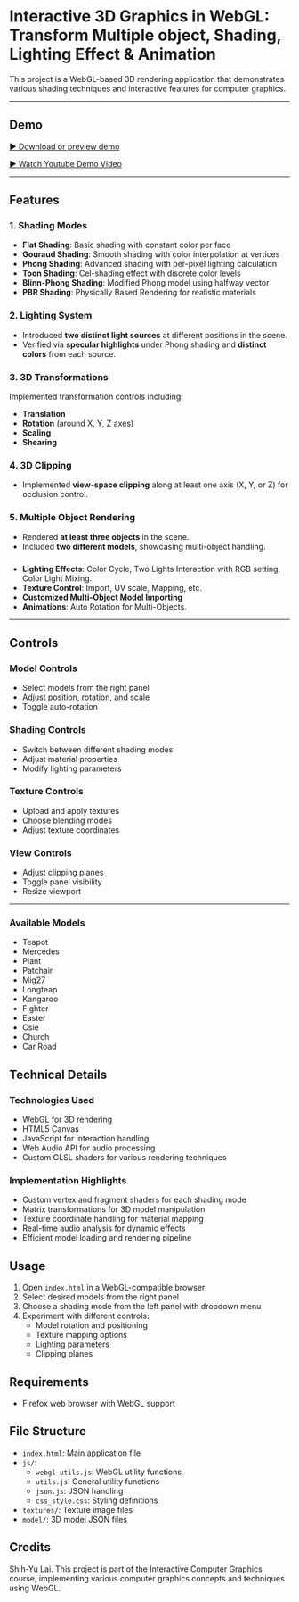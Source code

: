 # Interactive 3D Graphics in WebGL: Transform Multiple object, Shading, Lighting Effect & Animation

This project is a WebGL-based 3D rendering application that demonstrates various shading techniques and interactive features for computer graphics.

---

## Demo

[▶️ Download or preview demo](demo-ICG.mp4)

 [▶️ Watch Youtube Demo Video](https://youtu.be/UW7vukE7RjA?si=arQdRzSwB4Ynvrh3)

---

## Features

### 1. Shading Modes
- **Flat Shading**: Basic shading with constant color per face
- **Gouraud Shading**: Smooth shading with color interpolation at vertices
- **Phong Shading**: Advanced shading with per-pixel lighting calculation
- **Toon Shading**: Cel-shading effect with discrete color levels
- **Blinn-Phong Shading**: Modified Phong model using halfway vector
- **PBR Shading**: Physically Based Rendering for realistic materials

### 2. Lighting System
- Introduced **two distinct light sources** at different positions in the scene.
- Verified via **specular highlights** under Phong shading and **distinct colors** from each source.

### 3. 3D Transformations
Implemented transformation controls including:
- **Translation**
- **Rotation** (around X, Y, Z axes)
- **Scaling**
- **Shearing**

### 4. 3D Clipping
- Implemented **view-space clipping** along at least one axis (X, Y, or Z) for occlusion control.

### 5. Multiple Object Rendering
- Rendered **at least three objects** in the scene.
- Included **two different models**, showcasing multi-object handling.

###

- **Lighting Effects**: Color Cycle, Two Lights Interaction with RGB setting, Color Light Mixing. 
- **Texture Control**: Import, UV scale, Mapping, etc.
- **Customized Multi-Object Model Importing**
- **Animations**: Auto Rotation for Multi-Objects.

---
## Controls

### Model Controls
- Select models from the right panel
- Adjust position, rotation, and scale
- Toggle auto-rotation

### Shading Controls
- Switch between different shading modes
- Adjust material properties
- Modify lighting parameters

### Texture Controls
- Upload and apply textures
- Choose blending modes
- Adjust texture coordinates

### View Controls
- Adjust clipping planes
- Toggle panel visibility
- Resize viewport

---

### Available Models
- Teapot
- Mercedes
- Plant
- Patchair
- Mig27
- Longteap
- Kangaroo
- Fighter
- Easter
- Csie
- Church
- Car Road

## Technical Details

### Technologies Used
- WebGL for 3D rendering
- HTML5 Canvas
- JavaScript for interaction handling
- Web Audio API for audio processing
- Custom GLSL shaders for various rendering techniques

### Implementation Highlights
- Custom vertex and fragment shaders for each shading mode
- Matrix transformations for 3D model manipulation
- Texture coordinate handling for material mapping
- Real-time audio analysis for dynamic effects
- Efficient model loading and rendering pipeline

## Usage

1. Open `index.html` in a WebGL-compatible browser
2. Select desired models from the right panel
3. Choose a shading mode from the left panel with dropdown menu
4. Experiment with different controls:
   - Model rotation and positioning
   - Texture mapping options
   - Lighting parameters
   - Clipping planes

## Requirements

- Firefox web browser with WebGL support

## File Structure

- `index.html`: Main application file
- `js/`:
  - `webgl-utils.js`: WebGL utility functions
  - `utils.js`: General utility functions
  - `json.js`: JSON handling
  - `css_style.css`: Styling definitions
- `textures/`: Texture image files
- `model/`: 3D model JSON files

## Credits
Shih-Yu Lai.
This project is part of the Interactive Computer Graphics course, implementing various computer graphics concepts and techniques using WebGL. 
